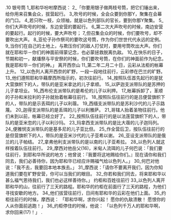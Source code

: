 .10 
银号筒 
1_耶和华吩咐摩西说： 2_「你要用银子做两枝号筒，把它们锤出来，给你用来召集会众，拔营起行。 3_吹号的时候，全会众要到你那Y，聚集在会幕的门口。 4_若只吹一枝，众领袖，就是以色列部队的官长，要到你那Y聚集。 5_你们大声吹号的时候，东边安营的要起行。 6_第二次大声吹号的时候，南边安营的要起行。起行的时候，要大声吹号； 7_但召集会众的时候，你们要吹号，却不要吹出大声。 8_亚伦子孙作祭司的要吹这号筒，作为你们世世代代永远的定例。 9_当你们在自己的土地上，与欺压你们的敌人打仗时，要用号筒吹出大声。你们就在耶和华－你们的神面前得蒙记念，也必蒙拯救脱离仇敌。 10_在快乐的日子，节期和初一，献燔祭与平安祭的时候，你们要吹号筒，在你们的神面前作为纪念。我是耶和华－你们的神。」 
离开西奈山 
11_第二年二月二十日，云彩从法柜的帐幕上升。 12_以色列人离开西奈的旷野，一段一段地往前行，云彩停在巴兰的旷野。 13_他们遵照耶和华藉摩西所指示的，初次往前行。 14_按照队伍首先起行的是犹大营旗帜下的人，带队的是亚米拿达的儿子拿顺。 15_以萨迦支派带队的是苏押的儿子拿坦业。 16_西布伦支派带队的是希伦的儿子以利押。 
17_帐幕拆卸了，革顺的子孙和米拉利的子孙就抬着帐幕往前行。 18_按照队伍往前行的是吕便营旗帜下的人，带队的是示丢珥的儿子以利蓿。 19_西缅支派带队的是苏利沙代的儿子示路蔑。 20_迦得支派带队的是丢珥的儿子以利雅萨。 
21_哥辖人抬着圣物往前行。他们未到以前，帐幕已经立好了。 22_按照队伍往前行的是以法莲营旗帜下的人，带队的是亚米忽的儿子以利沙玛。 23_玛拿西支派带队的是比大蓿的儿子迦玛列。 24_便雅悯支派带队的是基多尼的儿子亚比但。 
25_作全营后卫，按队伍往前行的是但营旗帜下的人，带队的是亚米沙代的儿子亚希以谢。 26_亚设支派带队的是俄兰的儿子帕结。 27_拿弗他利支派带队的是以南的儿子亚希拉。 28_以色列人就这样按着队伍往前行。 
29_摩西对他岳父(16)，米甸人流珥的儿子何巴说：「我们要往前行，到耶和华所说的地方；他曾说：『我要将这地赐给你们。』现在请你和我们同去，我们必善待你，因为耶和华已经应许赐福气给以色列人。」 30_何巴对他说：「我不去，我要回本地本族去。」 31_摩西说：「请你不要离开我们，因为你知道我们要在旷野安营，你可以当我们的眼目。 32_你若和我们同去，将来耶和华以甚么福气恩待我们，我们也必这样善待你。」 
约柜和百姓往前行 
33_以色列人离开耶和华的山，往前行了三天的路程。耶和华的约柜在前面行了三天的路程，为他们寻找安歇的地方。 34_他们拔营往前行，日间有耶和华的云彩在他们上面。 35_约柜往前行的时候，摩西说： 
「耶和华啊，求你兴起！ 
愿你的仇敌溃散！ 
愿恨你的人从你面前逃跑！」 
36_约柜停住的时候，他说： 
「以色列千万人的耶和华啊，求你回来(17)！」 
.